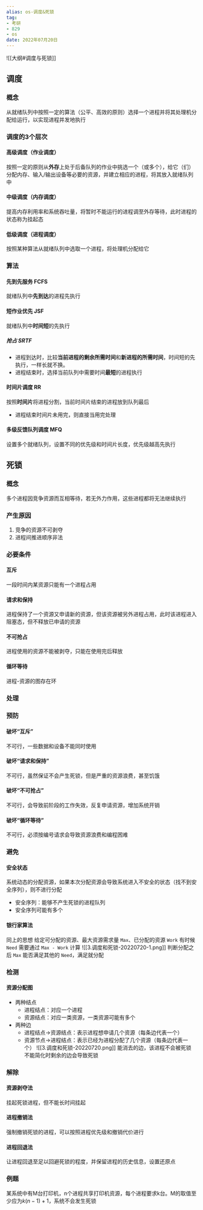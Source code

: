 ```yaml
---
alias: os-调度&死锁
tag:
- 考研 
- 829
- os
date: 2022年07月20日
---
```

![[大纲#调度与死锁]]
## 调度
### 概念
从就绪队列中按照一定的算法（公平、高效的原则）选择一个进程并将其处理机分配给运行，以实现进程并发地执行
### 调度的3个层次
#### 高级调度（作业调度）
按照一定的原则从**外存**上处于后备队列的作业中挑选一个（或多个），给它（们）分配内存、输入/输出设备等必要的资源，并建立相应的进程，将其放入就绪队列中
#### 中级调度（内存调度）
提高内存利用率和系统吞吐量，将暂时不能运行的进程调至外存等待，此时进程的状态称为挂起态
#### 低级调度（进程调度）
按照某种算法从就绪队列中选取一个进程，将处理机分配给它
### 算法
#### 先到先服务 FCFS
就绪队列中**先到达**的进程先执行
#### 短作业优先 JSF
就绪队列中**时间短**的先执行
##### 抢占 SRTF
- 进程到达时，比较**当前进程的剩余所需时间**和**新进程的所需时间**，时间短的先执行，一样长就不换。
- 进程结束时，选择当前队列中需要时间**最短**的进程执行
#### 时间片调度 RR
按照**时间片**将进程分割，当前时间片结束的进程放到队列最后
- 进程结束时间片未用完，则直接当用完处理
#### 多级反馈队列调度 MFQ
设置多个就绪队列，设置不同的优先级和时间片长度，优先级越高先执行
## 死锁
### 概念
多个进程因竞争资源而互相等待，若无外力作用，这些进程都将无法继续执行
### 产生原因
1. 竞争的资源不可剥夺
2. 进程间推进顺序非法
### 必要条件
#### 互斥
一段时间内某资源只能有一个进程占用
#### 请求和保持
进程保持了一个资源又申请新的资源，但该资源被另外进程占用，此时该进程进入阻塞态，但不释放已申请的资源
#### 不可抢占
进程使用的资源不能被剥夺，只能在使用完后释放
#### 循环等待
进程-资源的图存在环
### 处理
### 预防
#### 破坏“互斥”
不可行，一些数据和设备不能同时使用
#### 破坏“请求和保持”
不可行，虽然保证不会产生死锁，但是严重的资源浪费，甚至饥饿
#### 破坏“不可抢占”
不可行，会导致前阶段的工作失效，反复申请资源，增加系统开销
#### 破坏“循环等待”
不可行，必须按编号请求会导致资源浪费和编程困难
### 避免
#### 安全状态
系统动态的分配资源，如果本次分配资源会导致系统进入不安全的状态（找不到安全序列），则不进行分配
- 安全序列：能够不产生死锁的进程队列
- 安全序列可能有多个
#### 银行家算法
同上的思想
给定可分配的资源、最大资源需求量 `Max`、已分配的资源 `Work`
有时候 `Need` 需要通过 `Max - Work` 计算
![[3.调度和死锁-20220720-1.png]]
判断分配之后 `Max` 能否满足其他的 `Need`，满足就分配
### 检测
#### 资源分配图
- 两种结点
	- 进程结点：对应一个进程
	- 资源结点：对应一类资源，一类资源可能有多个
- 两种边
	- 进程结点->资源结点：表示进程想申请几个资源（每条边代表一个）
	- 资源节点->进程结点：表示已经为进程分配了几个资源（每条边代表一个）
![[3.调度和死锁-20220720.png]]
能消去的边，该进程不会被死锁
不能简化时剩余的边会导致死锁
### 解除
#### 资源剥夺法
挂起死锁进程，但不能长时间挂起
#### 进程撤销法
强制撤销死锁的进程，可以按照进程优先级和撤销代价进行
#### 进程回退法
让进程回退至足以回避死锁的程度，并保留进程的历史信息，设置还原点
### 例题
某系统中有M台打印机，n个进程共享打印机资源，每个进程要求k台。M的取值至少应为$k(n-1)+1$，系统不会发生死锁


